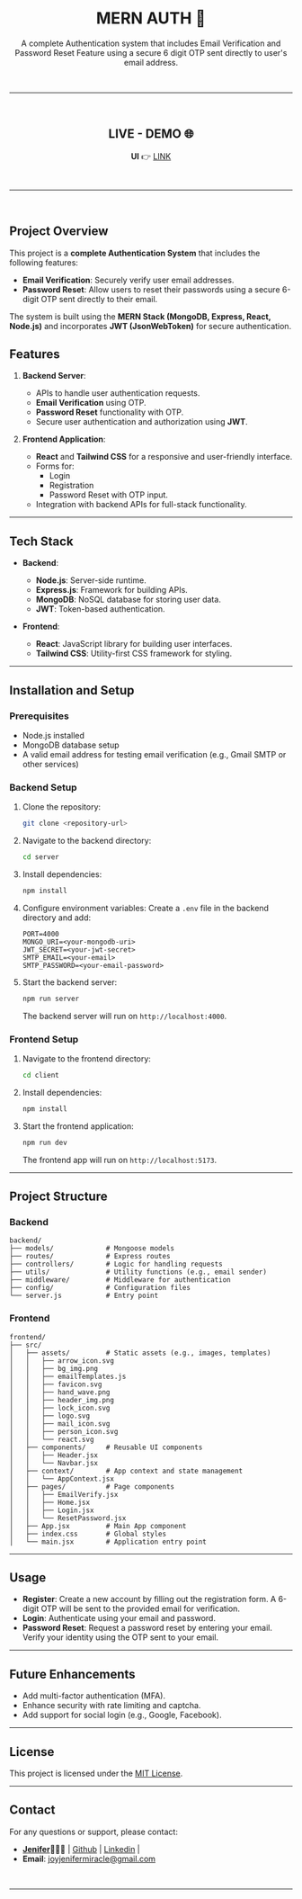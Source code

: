 <div align="center">

# MERN AUTH 🔐
A complete Authentication system that includes Email Verification and Password Reset Feature using a secure 6 digit OTP sent directly to user's email address.

</div><br /><hr /><br />

<div align="center">

## LIVE - DEMO 🌐
  
**UI** 👉 [LINK](https://auth-final-client.onrender.com/)
</div>

<br/><hr/><br/>

## Project Overview
This project is a **complete Authentication System** that includes the following features:
- **Email Verification**: Securely verify user email addresses.
- **Password Reset**: Allow users to reset their passwords using a secure 6-digit OTP sent directly to their email.

The system is built using the **MERN Stack (MongoDB, Express, React, Node.js)** and incorporates **JWT (JsonWebToken)** for secure authentication. 

## Features
1. **Backend Server**:
   - APIs to handle user authentication requests.
   - **Email Verification** using OTP.
   - **Password Reset** functionality with OTP.
   - Secure user authentication and authorization using **JWT**.

2. **Frontend Application**:
   - **React** and **Tailwind CSS** for a responsive and user-friendly interface.
   - Forms for:
     - Login
     - Registration
     - Password Reset with OTP input.
   - Integration with backend APIs for full-stack functionality.

---

## Tech Stack
- **Backend**:
  - **Node.js**: Server-side runtime.
  - **Express.js**: Framework for building APIs.
  - **MongoDB**: NoSQL database for storing user data.
  - **JWT**: Token-based authentication.
  
- **Frontend**:
  - **React**: JavaScript library for building user interfaces.
  - **Tailwind CSS**: Utility-first CSS framework for styling.

---

## Installation and Setup

### Prerequisites
- Node.js installed
- MongoDB database setup
- A valid email address for testing email verification (e.g., Gmail SMTP or other services)

### Backend Setup
1. Clone the repository:
   ```bash
   git clone <repository-url>
   ```
2. Navigate to the backend directory:
   ```bash
   cd server
   ```
3. Install dependencies:
   ```bash
   npm install
   ```
4. Configure environment variables:
   Create a `.env` file in the backend directory and add:
   ```env
   PORT=4000
   MONGO_URI=<your-mongodb-uri>
   JWT_SECRET=<your-jwt-secret>
   SMTP_EMAIL=<your-email>
   SMTP_PASSWORD=<your-email-password>
   ```
5. Start the backend server:
   ```bash
   npm run server
   ```
   The backend server will run on `http://localhost:4000`.

### Frontend Setup
1. Navigate to the frontend directory:
   ```bash
   cd client
   ```
2. Install dependencies:
   ```bash
   npm install
   ```
3. Start the frontend application:
   ```bash
   npm run dev
   ```
   The frontend app will run on `http://localhost:5173`.

---

## Project Structure

### Backend
```
backend/
├── models/             # Mongoose models
├── routes/             # Express routes
├── controllers/        # Logic for handling requests
├── utils/              # Utility functions (e.g., email sender)
├── middleware/         # Middleware for authentication
├── config/             # Configuration files
└── server.js           # Entry point
```

### Frontend
```
frontend/
├── src/
│   ├── assets/         # Static assets (e.g., images, templates)
│   │   ├── arrow_icon.svg
│   │   ├── bg_img.png
│   │   ├── emailTemplates.js
│   │   ├── favicon.svg
│   │   ├── hand_wave.png
│   │   ├── header_img.png
│   │   ├── lock_icon.svg
│   │   ├── logo.svg
│   │   ├── mail_icon.svg
│   │   ├── person_icon.svg
│   │   └── react.svg
│   ├── components/     # Reusable UI components
│   │   ├── Header.jsx
│   │   └── Navbar.jsx
│   ├── context/        # App context and state management
│   │   └── AppContext.jsx
│   ├── pages/          # Page components
│   │   ├── EmailVerify.jsx
│   │   ├── Home.jsx
│   │   ├── Login.jsx
│   │   └── ResetPassword.jsx
│   ├── App.jsx         # Main App component
│   ├── index.css       # Global styles
│   └── main.jsx        # Application entry point
```

---

## Usage
- **Register**: Create a new account by filling out the registration form. A 6-digit OTP will be sent to the provided email for verification.
- **Login**: Authenticate using your email and password.
- **Password Reset**: Request a password reset by entering your email. Verify your identity using the OTP sent to your email.

---

## Future Enhancements
- Add multi-factor authentication (MFA).
- Enhance security with rate limiting and captcha.
- Add support for social login (e.g., Google, Facebook).

---

## License
This project is licensed under the [MIT License](https://github.com/elyse502/mern-auth/blob/main/LICENSE).

---

## Contact
For any questions or support, please contact:
- [**Jenifer**](https://www.linkedin.com/in/jenifer7/)👨🏿‍💻 | [Github](https://github.com/jenifer98k/) | [Linkedin](https://www.linkedin.com/in/jenifer7/) | 
- **Email**: <joyjenifermiracle@gmail.com>



<br /><hr /><br />




